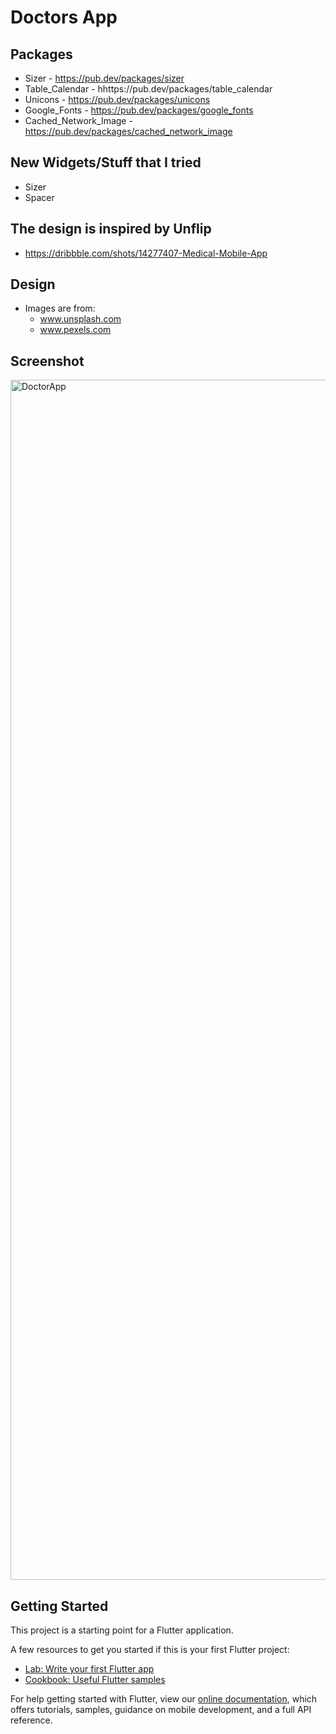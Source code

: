 # Doctors App

## Packages
- Sizer - https://pub.dev/packages/sizer
- Table_Calendar - hhttps://pub.dev/packages/table_calendar
- Unicons - https://pub.dev/packages/unicons
- Google_Fonts - https://pub.dev/packages/google_fonts
- Cached_Network_Image - https://pub.dev/packages/cached_network_image

## New Widgets/Stuff that I tried
- Sizer
- Spacer

 ## The design is inspired by Unflip
- https://dribbble.com/shots/14277407-Medical-Mobile-App

## Design
- Images are from:
  - www.unsplash.com
  - www.pexels.com

## Screenshot
<img width="1920" alt="DoctorApp" src="https://user-images.githubusercontent.com/44742460/140801921-3144c61c-406a-4439-ac29-abc215ba2643.png">

## Getting Started

This project is a starting point for a Flutter application.

A few resources to get you started if this is your first Flutter project:

- [Lab: Write your first Flutter app](https://flutter.dev/docs/get-started/codelab)
- [Cookbook: Useful Flutter samples](https://flutter.dev/docs/cookbook)

For help getting started with Flutter, view our
[online documentation](https://flutter.dev/docs), which offers tutorials,
samples, guidance on mobile development, and a full API reference.
